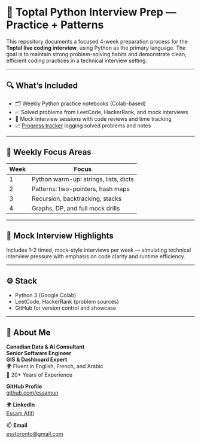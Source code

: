 # 🧠 Toptal Python Interview Prep — Practice + Patterns

This repository documents a focused 4-week preparation process for the **Toptal live coding interview**, using Python as the primary language. The goal is to maintain strong problem-solving habits and demonstrate clean, efficient coding practices in a technical interview setting.

---

## 🔍 What’s Included

- 🗂️ Weekly Python practice notebooks (Colab-based)
- ✅ Solved problems from LeetCode, HackerRank, and mock interviews
- 🧪 Mock interview sessions with code reviews and time tracking
- 📈 [Progress tracker](tracking/progress_log.csv) logging solved problems and notes

---

## 📆 Weekly Focus Areas

| Week | Focus                                |
|------|--------------------------------------|
| 1    | Python warm-up: strings, lists, dicts |
| 2    | Patterns: two-pointers, hash maps     |
| 3    | Recursion, backtracking, stacks       |
| 4    | Graphs, DP, and full mock drills      |

---

## 🧪 Mock Interview Highlights

Includes 1–2 timed, mock-style interviews per week — simulating technical interview pressure with emphasis on code clarity and runtime efficiency.

---

## ⚙️ Stack

- Python 3 (Google Colab)
- LeetCode, HackerRank (problem sources)
- GitHub for version control and showcase

---

## 📇 About Me

**Canadian Data & AI Consultant**  
**Senior Software Engineer**  
**GIS & Dashboard Expert**  
🌍 Fluent in English, French, and Arabic  
🧠 20+ Years of Experience

**GitHub Profile**  
[github.com/essamun](https://github.com/essamun)  

🌍 **LinkedIn**  
[Essam Afifi](https://www.linkedin.com/in/essam-afifi-a38a3a362/)  

📫 **Email**  
esstoronto@gmail.com

